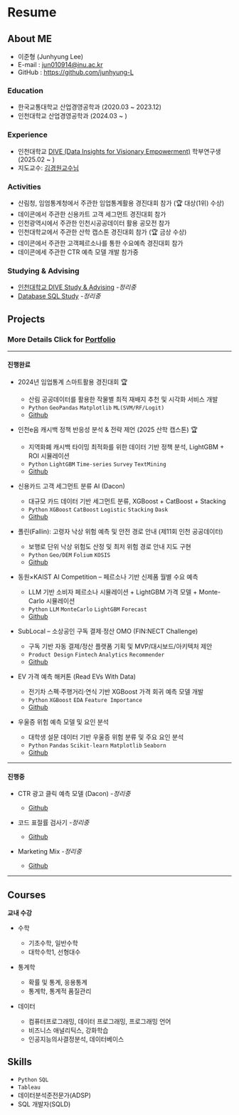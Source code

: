 # Resume

## About ME
<!--
![프로필사진]()
-->
- 이준형 (Junhyung Lee)
- E-mail : jun010914@inu.ac.kr
- GitHub : <https://github.com/junhyung-L>

### Education

- 한국교통대학교 산업경영공학과 (2020.03 ~ 2023.12)
- 인천대학교 산업경영공학과 (2024.03 ~ )

### Experience

- 인천대학교 [DIVE (Data Insights for Visionary Empowerment)](https://github.com/thekimk/DIVE-Research) 학부연구생 (2025.02 ~ )
- 지도교수: [김경원교수님](https://github.com/thekimk)

### Activities

- 산림청, 임엄통계청에서 주관한 임업통계활용 경진대회 참가 (🏆 대상(1위) 수상)
- 데이콘에서 주관한 신용카트 고객 세그먼트 경진대회 참가
- 인천광역시에서 주관한 인천시공공데이터 활용 공모전 참가
- 인천대학교에서 주관한 산학 캡스톤 경진대회 참가 (🏆 금상 수상)
- 데이콘에서 주관한 고객페르소나를 통한 수요예측 경진대회 참가
- 데이콘에세 주관한 CTR 예측 모델 개발 참가중

### Studying & Advising

- [인천대학교 DIVE Study & Advising](https://github.com/junhyung-L/Dive-Study) *-정리중*
- [Database SQL Study](https://github.com/junhyung-L/SQL-Study) *-정리중*
  
## Projects

### **More Details Click for [Portfolio](https://github.com/junhyung-L/Resume/tree/main/Portfolio/README.md)**
* * * 
#### 진행완료 ###

- 2024년 임업통계 스마트활용 경진대회 🏆
    - 산림 공공데이터를 활용한 작물별 최적 재배지 추천 및 시각화 서비스 개발  
    - `Python` `GeoPandas` `Matplotlib` `ML(SVM/RF/Logit)`  
    - [Github](https://github.com/junhyung-L/2024-Forestry-Statistics-Smart-Competition-Contest)

- 인천e음 캐시백 정책 반응성 분석 & 전략 제언 (2025 산학 캡스톤) 🏆
    - 지역화폐 캐시백 타이밍 최적화를 위한 데이터 기반 정책 분석, LightGBM + ROI 시뮬레이션  
    - `Python` `LightGBM` `Time-series` `Survey` `TextMining`  
    - [Github](https://github.com/junhyung-L/2025-Industry-Academic-Capstone-Design-Competition)

- 신용카드 고객 세그먼트 분류 AI (Dacon)  
    - 대규모 카드 데이터 기반 세그먼트 분류, XGBoost + CatBoost + Stacking  
    - `Python` `XGBoost` `CatBoost` `Logistic` `Stacking` `Dask`  
    - [Github](https://github.com/junhyung-L/Credit-Card-Customer-Segment-Classification-AI-Competition)

- 폴린(Fallin): 고령자 낙상 위험 예측 및 안전 경로 안내 (제11회 인천 공공데이터)  
    - 보행로 단위 낙상 위험도 산정 및 최저 위험 경로 안내 지도 구현  
    - `Python` `Geo/DEM` `Folium` `KOSIS`  
    - [Github](https://github.com/junhyung-L/The-11th-Incheon-Public-Data-Utilization-Competition)

- 동원×KAIST AI Competition – 페르소나 기반 신제품 월별 수요 예측  
    - LLM 기반 소비자 페르소나 시뮬레이션 + LightGBM 가격 모델 + Monte-Carlo 시뮬레이션  
    - `Python` `LLM` `MonteCarlo` `LightGBM` `Forecast`  
    - [Github](https://github.com/junhyung-L/2025-Dongwon_KAIST-AI-Competition-Unlocking-Future-Sales-Demographics)

- SubLocal – 소상공인 구독 결제·정산 OMO (FIN:NECT Challenge)  
    - 구독 기반 자동 결제/정산 플랫폼 기획 및 MVP/대시보드/아키텍처 제안  
    - `Product Design` `Fintech` `Analytics` `Recommender`  
    - [Github](https://github.com/junhyung-L/2025-FIN.NECT-Challenge)

- EV 가격 예측 해커톤 (Read EVs With Data)  
    - 전기차 스펙·주행거리·연식 기반 XGBoost 가격 회귀 예측 모델 개발  
    - `Python` `XGBoost` `EDA` `Feature Importance`  
    - [Github](https://github.com/junhyung-L/EV-Price-Forecast-Hackathon-Read-EVs-With-Data)

- 우울증 위험 예측 모델 및 요인 분석  
    - 대학생 설문 데이터 기반 우울증 위험 분류 및 주요 요인 분석  
    - `Python` `Pandas` `Scikit-learn` `Matplotlib` `Seaborn`  
    - [Github](https://github.com/junhyung-L/Development-of-Depression-Risk-Prediction-Model-and-Analysis-of-Key-Factors)
* * * 
#### 진행중 ###
- CTR 광고 클릭 예측 모델 (Dacon) *-정리중*  
    - [Github](https://github.com/junhyung-L/TOSS-NEXT-ML-CHALLENGE-Development-of-Ad-Click-Prediction-CTR-Model)

- 코드 표절률 검사기 *-정리중*  
    - [Github](https://github.com/junhyung-L/Code-Copydetector)

- Marketing Mix *-정리중*  
    - [Github](https://github.com/junhyung-L/Marketing-Mix)

* * * 
## Courses

**교내 수강**  
- 수학
    - 기초수학, 일반수학
    - 대학수학1, 선형대수
      
- 통계학
    - 확률 및 통계, 응용통계
    - 통계학, 통계적 품질관리
    
- 데이터
    - 컴퓨터프로그래밍, 데이터 프로그래밍, 프로그래밍 언어
    - 비즈니스 애널리틱스, 강화학습
    - 인공지능의사결정분석, 데이터베이스

## Skills

- `Python`  `SQL`
- `Tableau`
- 데이터분석준전문가(ADSP)
- SQL 개발자(SQLD)
